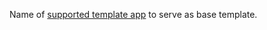 Name of [supported template
app](/realm/manage-apps/create/template-apps#std-label-template-apps) to
serve as base template.
